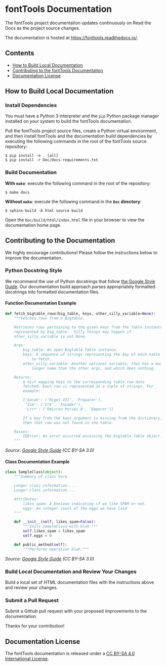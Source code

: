 # fontTools Documentation

The fontTools project documentation updates continuously on Read the Docs as the project source changes.  

The documentation is hosted at https://fonttools.readthedocs.io/.

## Contents

- [How to Build Local Documentation](#how-to-build-local-documentation)
- [Contributing to the fontTools Documentation](#contributing-to-the-documentation)
- [Documentation License](#documentation-license)

## How to Build Local Documentation

### Install Dependencies

You must have a Python 3 interpreter and the `pip` Python package manager installed on your system to build the fontTools documentation.

Pull the fontTools project source files, create a Python virtual environment, and then install fontTools and the documentation build dependencies by executing the following commands in the root of the fontTools source repository:

```
$ pip install -e . [all]
$ pip install -r Doc/docs-requirements.txt
```

### Build Documentation

**With `make`**: execute the following command in the root of the repository:

```
$ make docs
```

**Without `make`**: execute the following command in the **`Doc` directory**:

```
$ sphinx-build -b html source build
```

Open the `Doc/build/html/index.html` file in your browser to view the documentation home page.

## Contributing to the Documentation

We highly encourage contributions!  Please follow the instructions below to improve the documentation.

### Python Docstring Style

We recommend the use of Python docstrings that follow [the Google Style Guide](https://github.com/google/styleguide/blob/gh-pages/pyguide.md#381-docstrings).  Our documentation build approach parses appropriately formatted docstrings into formatted documentation files.

#### Function Documentation Example

```python
def fetch_bigtable_rows(big_table, keys, other_silly_variable=None):
    """Fetches rows from a Bigtable.

    Retrieves rows pertaining to the given keys from the Table instance
    represented by big_table.  Silly things may happen if
    other_silly_variable is not None.

    Args:
        big_table: An open Bigtable Table instance.
        keys: A sequence of strings representing the key of each table row
            to fetch.
        other_silly_variable: Another optional variable, that has a much
            longer name than the other args, and which does nothing.

    Returns:
        A dict mapping keys to the corresponding table row data
        fetched. Each row is represented as a tuple of strings. For
        example:

        {'Serak': ('Rigel VII', 'Preparer'),
         'Zim': ('Irk', 'Invader'),
         'Lrrr': ('Omicron Persei 8', 'Emperor')}

        If a key from the keys argument is missing from the dictionary,
        then that row was not found in the table.

    Raises:
        IOError: An error occurred accessing the bigtable.Table object.
    """
```
*Source: [Google Style Guide](https://github.com/google/styleguide/blob/gh-pages/pyguide.md) (CC BY-SA 3.0)*

#### Class Documentation Example

```python
class SampleClass(object):
    """Summary of class here.

    Longer class information....
    Longer class information....

    Attributes:
        likes_spam: A boolean indicating if we like SPAM or not.
        eggs: An integer count of the eggs we have laid.
    """

    def __init__(self, likes_spam=False):
        """Inits SampleClass with blah."""
        self.likes_spam = likes_spam
        self.eggs = 0

    def public_method(self):
        """Performs operation blah."""
```
*Source: [Google Style Guide](https://github.com/google/styleguide/blob/gh-pages/pyguide.md) (CC BY-SA 3.0)*

### Build Local Documentation and Review Your Changes

Build a local set of HTML documentation files with the instructions above and review your changes.

### Submit a Pull Request

Submit a Github pull request with your proposed improvements to the documentation.  

Thanks for your contribution!

## Documentation License

The fontTools documentation is released under a [CC BY-SA 4.0 International License](https://creativecommons.org/licenses/by-sa/4.0/).
